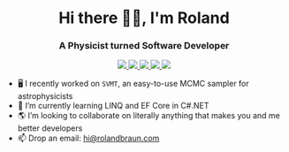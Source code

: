 <h1 align="center">Hi there 🙋‍♂️, I'm Roland</h1>
<h3 align="center">A Physicist turned Software Developer</h3>

<p align="center">
  <a href="https://github.com/RolandBraunDev">
    <img src="https://img.shields.io/badge/GitHub-333333?style=for-the-badge&amp;logo=github&logoColor=white">
  </a>
  
  <a href="https://www.nuget.org/profiles/rolandbraun">
    <img src="https://img.shields.io/badge/NuGet-004880?style=for-the-badge&amp;logo=nuget&logoColor=white">
  </a>
  
  <a href="https://linkedin.com/in/roland-braun">
    <img src="https://img.shields.io/badge/LinkedIn-0077B5?style=for-the-badge&logo=linkedin&logoColor=white">
  </a>
  
  <a href="https://rolandbraun.com">
    <img src="https://img.shields.io/badge/Website-EA4335?style=for-the-badge&logo=webpack&logoColor=white">
  </a>
  
  <a href="https://twitter.com/rolandbraundev">
    <img src="https://img.shields.io/badge/Twitter-1DA1F2?style=for-the-badge&amp;logo=twitter&amp;logoColor=white">
  </a>
</p>

<!--
**RolandBraunDev/RolandBraunDev** is a ✨ _special_ ✨ repository because its `README.md` (this file) appears on your GitHub profile.

Here are some ideas to get you started:

- 🔭 I’m currently working on ...
- 🌱 I’m currently learning ...
- 👯 I’m looking to collaborate on ...
- 🤔 I’m looking for help with ...
- 💬 Ask me about ...
- 📫 How to reach me: ...
- 😄 Pronouns: ...
- ⚡ Fun fact: ...
-->
- 🖥 I recently worked on `SVMT`, an easy-to-use MCMC sampler for astrophysicists  
- 🌱 I’m currently learning LINQ and EF Core in C#.NET 
- 🌎 I’m looking to collaborate on literally anything that makes you and me better developers  
- 📫 Drop an email: hi@rolandbraun.com  
